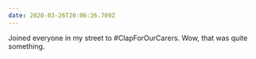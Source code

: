 ```yaml
---
date: 2020-03-26T20:06:26.709Z
---
```


Joined everyone in my street to #ClapForOurCarers. Wow, that was quite something.
